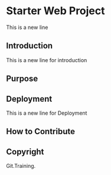 # Starter Web Project

This is a new line

## Introduction

This is a new line for introduction

## Purpose

## Deployment

This is a new line for Deployment

## How to Contribute

## Copyright

Git.Training.